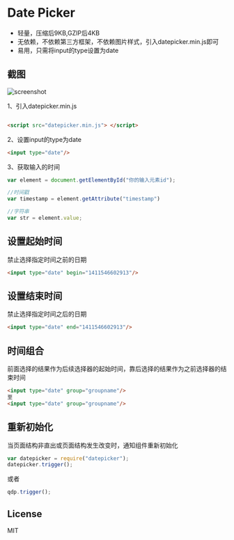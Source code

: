 # Date Picker



* 轻量，压缩后9KB,GZIP后4KB
* 无依赖，不依赖第三方框架，不依赖图片样式，引入datepicker.min.js即可
* 易用，只需将input的type设置为date


## 截图

![screenshot](https://raw.github.com/skyzhou/datepicker/master/screenshot/screenshot.png)

1、引入datepicker.min.js

```html

<script src="datepicker.min.js"> </script>

```

2、设置input的type为date

```html
<input type="date"/>
```

3、获取输入的时间

```js
var element = document.getElementById("你的输入元素id");

//时间戳
var timestamp = element.getAttribute("timestamp")

//字符串
var str = element.value;
```

## 设置起始时间
禁止选择指定时间之前的日期

```html
<input type="date" begin="1411546602913"/>
```

## 设置结束时间
禁止选择指定时间之后的日期

```html
<input type="date" end="1411546602913"/>
```

## 时间组合
前面选择的结果作为后续选择器的起始时间，靠后选择的结果作为之前选择器的结束时间

```html
<input type="date" group="groupname"/>
至
<input type="date" group="groupname"/>
```

## 重新初始化
当页面结构非直出或页面结构发生改变时，通知组件重新初始化

```js
var datepicker = require("datepicker");
datepicker.trigger();
```

或者

```js
qdp.trigger();
```

## License

MIT


